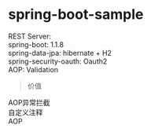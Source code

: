 spring-boot-sample
==================


REST Server:  
spring-boot: 1.1.8  
spring-data-jpa: hibernate + H2  
spring-security-oauth: Oauth2  
AOP: Validation

> 价值

AOP异常拦截  
自定义注释  
AOP
